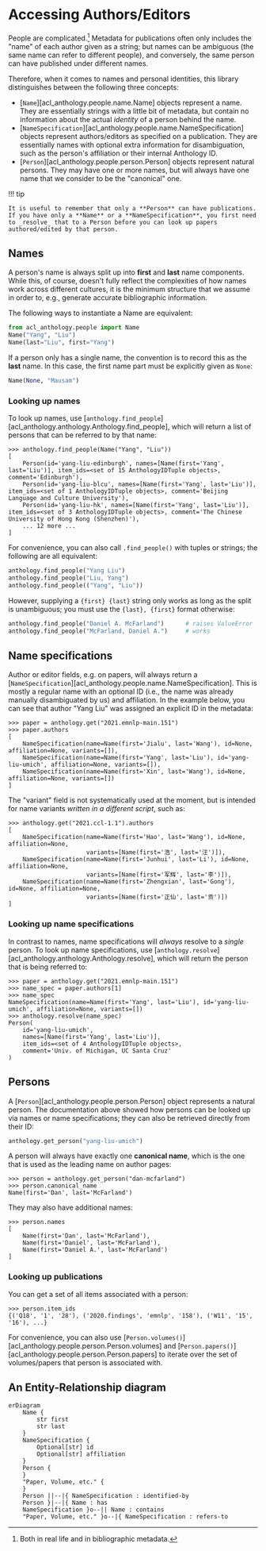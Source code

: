 # Accessing Authors/Editors

People are complicated.[^1]  Metadata for publications often only includes the
"name" of each author given as a string; but names can be ambiguous (the same
name can refer to different people), and conversely, the same person can have
published under different names.

[^1]: Both in real life and in bibliographic metadata.

Therefore, when it comes to names and personal identities, this library
distinguishes between the following three concepts:

- [`Name`][acl_anthology.people.name.Name] objects represent a name. They are
  essentially strings with a little bit of metadata, but contain no information
  about the actual _identity_ of a person behind the name.
- [`NameSpecification`][acl_anthology.people.name.NameSpecification] objects
  represent authors/editors as specified on a publication. They are essentially
  names with optional extra information for disambiguation, such as the person's
  affiliation or their internal Anthology ID.
- [`Person`][acl_anthology.people.person.Person] objects represent natural
  persons.  They may have one or more names, but will always have one name that
  we consider to be the "canonical" one.

!!! tip

    It is useful to remember that only a **Person** can have publications.  If you have only a **Name** or a **NameSpecification**, you first need to _resolve_ that to a Person before you can look up papers authored/edited by that person.

## Names

A person's name is always split up into **first** and **last** name components.
While this, of course, doesn't fully reflect the complexities of how names work
across different cultures, it is the minimum structure that we assume in order
to, e.g., generate accurate bibliographic information.

The following ways to instantiate a Name are equivalent:

```python
from acl_anthology.people import Name
Name("Yang", "Liu")
Name(last="Liu", first="Yang")
```

If a person only has a single name, the convention is to record this as the
**last** name.  In this case, the first name part must be explicitly given as
`None`:

```python
Name(None, "Mausam")
```

### Looking up names

To look up names, use
[`anthology.find_people`][acl_anthology.anthology.Anthology.find_people], which
will return a list of persons that can be referred to by that name:

```pycon
>>> anthology.find_people(Name("Yang", "Liu"))
[
    Person(id='yang-liu-edinburgh', names=[Name(first='Yang', last='Liu')], item_ids=<set of 15 AnthologyIDTuple objects>, comment='Edinburgh'),
    Person(id='yang-liu-blcu', names=[Name(first='Yang', last='Liu')], item_ids=<set of 1 AnthologyIDTuple objects>, comment='Beijing Language and Culture University'),
    Person(id='yang-liu-hk', names=[Name(first='Yang', last='Liu')], item_ids=<set of 3 AnthologyIDTuple objects>, comment='The Chinese University of Hong Kong (Shenzhen)'),
    ... 12 more ...
]
```

For convenience, you can also call `.find_people()` with tuples or strings; the
following are all equivalent:

```python
anthology.find_people("Yang Liu")
anthology.find_people("Liu, Yang")
anthology.find_people(("Yang", "Liu"))
```

However, supplying a `{first} {last}` string only works as long as the split is
unambiguous; you must use the `{last}, {first}` format otherwise:

```python
anthology.find_people("Daniel A. McFarland")      # raises ValueError
anthology.find_people("McFarland, Daniel A.")     # works
```

## Name specifications

Author or editor fields, e.g. on papers, will always return a
[`NameSpecification`][acl_anthology.people.name.NameSpecification].  This is
mostly a regular name with an optional ID (i.e., the name was already manually
disambiguated by us) and affiliation.  In the example below, you can see that
author "Yang Liu" was assigned an explicit ID in the metadata:

```pycon
>>> paper = anthology.get("2021.emnlp-main.151")
>>> paper.authors
[
    NameSpecification(name=Name(first='Jialu', last='Wang'), id=None, affiliation=None, variants=[]),
    NameSpecification(name=Name(first='Yang', last='Liu'), id='yang-liu-umich', affiliation=None, variants=[]),
    NameSpecification(name=Name(first='Xin', last='Wang'), id=None, affiliation=None, variants=[])
]
```

The "variant" field is not systematically used at the moment, but is intended
for name variants _written in a different script_, such as:

```pycon
>>> anthology.get("2021.ccl-1.1").authors
[
    NameSpecification(name=Name(first='Hao', last='Wang'), id=None, affiliation=None,
                      variants=[Name(first='浩', last='汪')]),
    NameSpecification(name=Name(first='Junhui', last='Li'), id=None, affiliation=None,
                      variants=[Name(first='军辉', last='李')]),
    NameSpecification(name=Name(first='Zhengxian', last='Gong'), id=None, affiliation=None,
                      variants=[Name(first='正仙', last='贡')])
]
```

### Looking up name specifications

In contrast to names, name specifications will _always_ resolve to a _single_
person.  To look up name specifications, use
[`anthology.resolve`][acl_anthology.anthology.Anthology.resolve], which will
return the person that is being referred to:

```pycon
>>> paper = anthology.get("2021.emnlp-main.151")
>>> name_spec = paper.authors[1]
>>> name_spec
NameSpecification(name=Name(first='Yang', last='Liu'), id='yang-liu-umich', affiliation=None, variants=[])
>>> anthology.resolve(name_spec)
Person(
    id='yang-liu-umich',
    names=[Name(first='Yang', last='Liu')],
    item_ids=<set of 4 AnthologyIDTuple objects>,
    comment='Univ. of Michigan, UC Santa Cruz'
)
```

## Persons

A [`Person`][acl_anthology.people.person.Person] object represents a natural
person.  The documentation above showed how persons can be looked up via names
or name specifications; they can also be retrieved directly from their ID:

```python
anthology.get_person("yang-liu-umich")
```

A person will always have exactly one **canonical name**, which is the one that
is used as the leading name on author pages:

```pycon
>>> person = anthology.get_person("dan-mcfarland")
>>> person.canonical_name
Name(first='Dan', last='McFarland')
```

They may also have additional names:

```pycon
>>> person.names
[
    Name(first='Dan', last='McFarland'),
    Name(first='Daniel', last='McFarland'),
    Name(first='Daniel A.', last='McFarland')
]
```

### Looking up publications

You can get a set of all items associated with a person:

```pycon
>>> person.item_ids
{('Q18', '1', '28'), ('2020.findings', 'emnlp', '158'), ('W11', '15', '16'), ...}
```

For convenience, you can also use
[`Person.volumes()`][acl_anthology.people.person.Person.volumes] and
[`Person.papers()`][acl_anthology.people.person.Person.papers] to iterate over
the set of volumes/papers that person is associated with.

## An Entity-Relationship diagram

```mermaid
erDiagram
    Name {
        str first
        str last
    }
    NameSpecification {
        Optional[str] id
        Optional[str] affiliation
    }
    Person {
    }
    "Paper, Volume, etc." {
    }
    Person ||--|{ NameSpecification : identified-by
    Person }|--|{ Name : has
    NameSpecification }o--|| Name : contains
    "Paper, Volume, etc." }o--|{ NameSpecification : refers-to
```

